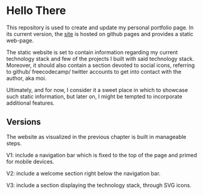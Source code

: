 # Hello There

This repository is used to create and update my personal portfolio page. In its current version, the [site](https://borntofrappe.github.io/) is hosted on github pages and provides a static web-page. 

The static website is set to contain information regarding my current technology stack and few of the projects I built with said technology stack. Moreover, it should also contain a section devoted to social icons, referring to github/ freecodecamp/ twitter accounts to get into contact with the author, aka moi.

Ultimately, and for now, I consider it a sweet place in which to showcase such static information, but later on, I might be tempted to incorporate additional features.

## Versions 

The website as visualized in the previous chapter is built in manageable steps.

V1: include a navigation bar which is fixed to the top of the page and primed for mobile devices.

V2: include a welcome section right below the navigation bar.

V3: include a section displaying the technology stack, through SVG icons.